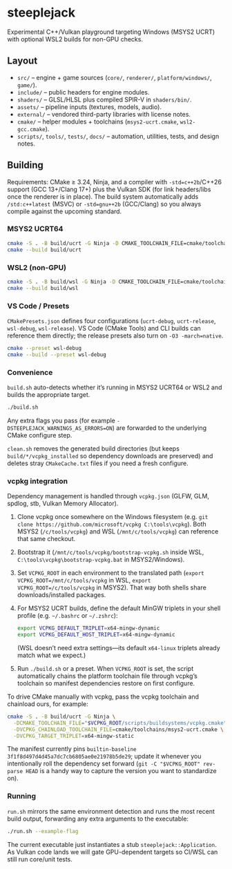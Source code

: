 # steeplejack

Experimental C++/Vulkan playground targeting Windows (MSYS2 UCRT) with optional WSL2 builds for non-GPU checks.

## Layout

- `src/` – engine + game sources (`core/`, `renderer/`, `platform/windows/`, `game/`).
- `include/` – public headers for engine modules.
- `shaders/` – GLSL/HLSL plus compiled SPIR-V in `shaders/bin/`.
- `assets/` – pipeline inputs (textures, models, audio).
- `external/` – vendored third-party libraries with license notes.
- `cmake/` – helper modules + toolchains (`msys2-ucrt.cmake`, `wsl2-gcc.cmake`).
- `scripts/`, `tools/`, `tests/`, `docs/` – automation, utilities, tests, and design notes.

## Building

Requirements: CMake ≥ 3.24, Ninja, and a compiler with `-std=c++2b`/C++26 support (GCC 13+/Clang 17+) plus the Vulkan SDK (for link headers/libs once the renderer is in place). The build system automatically adds `/std:c++latest` (MSVC) or `-std=gnu++2b` (GCC/Clang) so you always compile against the upcoming standard.

### MSYS2 UCRT64

```bash
cmake -S . -B build/ucrt -G Ninja -D CMAKE_TOOLCHAIN_FILE=cmake/toolchains/msys2-ucrt.cmake
cmake --build build/ucrt
```

### WSL2 (non-GPU)

```bash
cmake -S . -B build/wsl -G Ninja -D CMAKE_TOOLCHAIN_FILE=cmake/toolchains/wsl2-gcc.cmake
cmake --build build/wsl
```

### VS Code / Presets

`CMakePresets.json` defines four configurations (`ucrt-debug`, `ucrt-release`, `wsl-debug`, `wsl-release`). VS Code (CMake Tools) and CLI builds can reference them directly; the release presets also turn on `-O3 -march=native`.

```bash
cmake --preset wsl-debug
cmake --build --preset wsl-debug
```

### Convenience

`build.sh` auto-detects whether it’s running in MSYS2 UCRT64 or WSL2 and builds the appropriate target.

```bash
./build.sh
```

Any extra flags you pass (for example `-DSTEEPLEJACK_WARNINGS_AS_ERRORS=ON`) are forwarded to the underlying CMake configure step.

`clean.sh` removes the generated build directories (but keeps `build/*/vcpkg_installed` so dependency downloads are preserved) and deletes stray `CMakeCache.txt` files if you need a fresh configure.

### vcpkg integration

Dependency management is handled through `vcpkg.json` (GLFW, GLM, spdlog, stb, Vulkan Memory Allocator).

1. Clone vcpkg once somewhere on the Windows filesystem (e.g. `git clone https://github.com/microsoft/vcpkg C:\tools\vcpkg`). Both MSYS2 (`/c/tools/vcpkg`) and WSL (`/mnt/c/tools/vcpkg`) can reference that same checkout.
2. Bootstrap it (`/mnt/c/tools/vcpkg/bootstrap-vcpkg.sh` inside WSL, `C:\tools\vcpkg\bootstrap-vcpkg.bat` in MSYS2/Windows).
3. Set `VCPKG_ROOT` in each environment to the translated path (`export VCPKG_ROOT=/mnt/c/tools/vcpkg` in WSL, `export VCPKG_ROOT=/c/tools/vcpkg` in MSYS2). That way both shells share downloads/installed packages.
4. For MSYS2 UCRT builds, define the default MinGW triplets in your shell profile (e.g. `~/.bashrc` or `~/.zshrc`):

   ```bash
   export VCPKG_DEFAULT_TRIPLET=x64-mingw-dynamic
   export VCPKG_DEFAULT_HOST_TRIPLET=x64-mingw-dynamic
   ```

   (WSL doesn’t need extra settings—its default `x64-linux` triplets already match what we expect.)
5. Run `./build.sh` or a preset. When `VCPKG_ROOT` is set, the script automatically chains the platform toolchain file through vcpkg’s toolchain so manifest dependencies restore on first configure.

To drive CMake manually with vcpkg, pass the vcpkg toolchain and chainload ours, for example:

```bash
cmake -S . -B build/ucrt -G Ninja \
  -DCMAKE_TOOLCHAIN_FILE="$VCPKG_ROOT/scripts/buildsystems/vcpkg.cmake" \
  -DVCPKG_CHAINLOAD_TOOLCHAIN_FILE=cmake/toolchains/msys2-ucrt.cmake \
  -DVCPKG_TARGET_TRIPLET=x64-mingw-static
```

The manifest currently pins `builtin-baseline` `3f1f8d497d4d45a7dc7cb6805ae0e21978b5de29`; update it whenever you intentionally roll the dependency set forward (`git -C "$VCPKG_ROOT" rev-parse HEAD` is a handy way to capture the version you want to standardize on).

### Running

`run.sh` mirrors the same environment detection and runs the most recent build output, forwarding any extra arguments to the executable:

```bash
./run.sh --example-flag
```

The current executable just instantiates a stub `steeplejack::Application`. As Vulkan code lands we will gate GPU-dependent targets so CI/WSL can still run core/unit tests.
